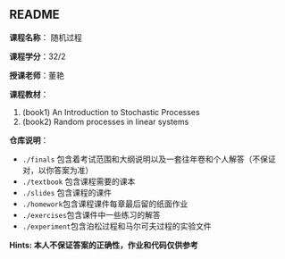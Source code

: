 ## README

**课程名称**： 随机过程

**课程学分**：32/2

**授课老师**：董艳

**课程教材**：

1. (book1) An Introduction to Stochastic Processes
2. (book2) Random processes in linear systems

**仓库说明**：

- `./finals` 包含着考试范围和大纲说明以及一套往年卷和个人解答（不保证对，以你答案为准）
- `./textbook` 包含课程需要的课本
- `./slides` 包含课程的课件
- `./homework`包含课程课件每章最后留的纸面作业
- `./exercises`包含课件中一些练习的解答
- `./experiment`包含泊松过程和马尔可夫过程的实验文件

**Hints: 本人不保证答案的正确性，作业和代码仅供参考**
